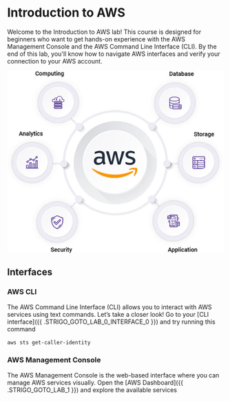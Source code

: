 # Introduction to AWS

Welcome to the Introduction to AWS lab! This course is designed for beginners who want to get hands-on experience with the AWS Management Console and the AWS Command Line Interface (CLI). By the end of this lab, you'll know how to navigate AWS interfaces and verify your connection to your AWS account.

![](./media/1.png)

## Interfaces

### AWS CLI

The AWS Command Line Interface (CLI) allows you to interact with AWS services using text commands. Let’s take a closer look! Go to your [CLI interface]({{ .STRIGO_GOTO_LAB_0_INTERFACE_0 }}) and try running this command

```bash
aws sts get-caller-identity
```

### AWS Management Console

The AWS Management Console is the web-based interface where you can manage AWS services visually. Open the [AWS Dashboard]({{ .STRIGO_GOTO_LAB_1 }}) and explore the available services
